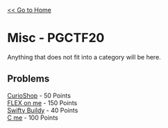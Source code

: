 [<< Go to Home](/)
# Misc - PGCTF20
Anything that does not fit into a category will be here.
## Problems
[CurioShop](/Misc/CurioShop) - 50 Points \
[FLEX on me](/Misc/FLEX_on_me) - 150 Points \
[Swifty Buildy](/Misc/Swifty_Buildy) - 40 Points \
[C me](/Misc/C_me) - 100 Points